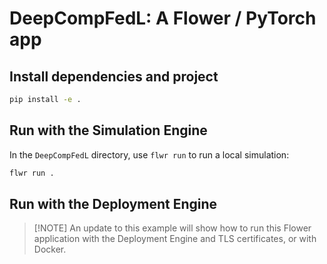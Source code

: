 # DeepCompFedL: A Flower / PyTorch app

## Install dependencies and project

```bash
pip install -e .
```

## Run with the Simulation Engine

In the `DeepCompFedL` directory, use `flwr run` to run a local simulation:

```bash
flwr run .
```

## Run with the Deployment Engine

> \[!NOTE\]
> An update to this example will show how to run this Flower application with the Deployment Engine and TLS certificates, or with Docker.

